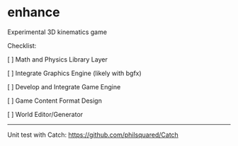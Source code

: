 enhance
=======

Experimental 3D kinematics game

Checklist:

[ ] Math and Physics Library Layer

[ ] Integrate Graphics Engine (likely with bgfx)

[ ] Develop and Integrate Game Engine

[ ] Game Content Format Design

[ ] World Editor/Generator

--------------------------------------------

Unit test with Catch:
https://github.com/philsquared/Catch
